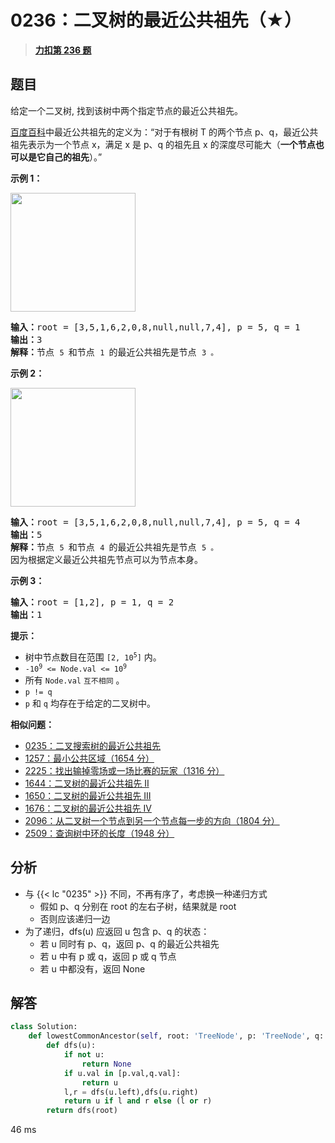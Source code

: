 # 0236：二叉树的最近公共祖先（★）


> <u>**[力扣第 236 题](https://leetcode.cn/problems/lowest-common-ancestor-of-a-binary-tree/)**</u>

## 题目

<p>给定一个二叉树, 找到该树中两个指定节点的最近公共祖先。</p>

<p><a href="https://baike.baidu.com/item/%E6%9C%80%E8%BF%91%E5%85%AC%E5%85%B1%E7%A5%96%E5%85%88/8918834?fr=aladdin" target="_blank">百度百科</a>中最近公共祖先的定义为：“对于有根树 T 的两个节点 p、q，最近公共祖先表示为一个节点 x，满足 x 是 p、q 的祖先且 x 的深度尽可能大（<strong>一个节点也可以是它自己的祖先</strong>）。”</p>



<p><strong>示例 1：</strong></p>
<img alt="" src="https://assets.leetcode.com/uploads/2018/12/14/binarytree.png" style="width: 200px; height: 190px;" />
<pre>
<strong>输入：</strong>root = [3,5,1,6,2,0,8,null,null,7,4], p = 5, q = 1
<strong>输出：</strong>3
<strong>解释：</strong>节点 <code>5 </code>和节点 <code>1 </code>的最近公共祖先是节点 <code>3 。</code>
</pre>

<p><strong>示例 2：</strong></p>
<img alt="" src="https://assets.leetcode.com/uploads/2018/12/14/binarytree.png" style="width: 200px; height: 190px;" />
<pre>
<strong>输入：</strong>root = [3,5,1,6,2,0,8,null,null,7,4], p = 5, q = 4
<strong>输出：</strong>5
<strong>解释：</strong>节点 <code>5 </code>和节点 <code>4 </code>的最近公共祖先是节点 <code>5 。</code>因为根据定义最近公共祖先节点可以为节点本身。
</pre>

<p><strong>示例 3：</strong></p>

<pre>
<strong>输入：</strong>root = [1,2], p = 1, q = 2
<strong>输出：</strong>1
</pre>



<p><strong>提示：</strong></p>

<ul>
<li>树中节点数目在范围 <code>[2, 10<sup>5</sup>]</code> 内。</li>
<li><code>-10<sup>9</sup> <= Node.val <= 10<sup>9</sup></code></li>
<li>所有 <code>Node.val</code> <code>互不相同</code> 。</li>
<li><code>p != q</code></li>
<li><code>p</code> 和 <code>q</code> 均存在于给定的二叉树中。</li>
</ul>


**相似问题：**
- [0235：二叉搜索树的最近公共祖先](/leetcode/0235)
- [1257：最小公共区域（1654 分）](/leetcode/1257)
- [2225：找出输掉零场或一场比赛的玩家（1316 分）](/leetcode/2225)
- [1644：二叉树的最近公共祖先 II](/leetcode/1644)
- [1650：二叉树的最近公共祖先 III](/leetcode/1650)
- [1676：二叉树的最近公共祖先 IV](/leetcode/1676)
- [2096：从二叉树一个节点到另一个节点每一步的方向（1804 分）](/leetcode/2096)
- [2509：查询树中环的长度（1948 分）](/leetcode/2509)


## 分析

- 与 {{< lc "0235" >}} 不同，不再有序了，考虑换一种递归方式
	- 假如 p、q 分别在 root 的左右子树，结果就是 root
	- 否则应该递归一边
- 为了递归，dfs(u) 应返回 u 包含 p、q 的状态：
	- 若 u 同时有 p、q，返回 p、q 的最近公共祖先
	- 若 u 中有 p 或 q，返回 p 或 q 节点
	- 若 u 中都没有，返回 None

## 解答

```python
class Solution:
    def lowestCommonAncestor(self, root: 'TreeNode', p: 'TreeNode', q: 'TreeNode') -> 'TreeNode':
        def dfs(u):
            if not u:
                return None
            if u.val in [p.val,q.val]:
                return u
            l,r = dfs(u.left),dfs(u.right)
            return u if l and r else (l or r)
        return dfs(root)
```
46 ms
